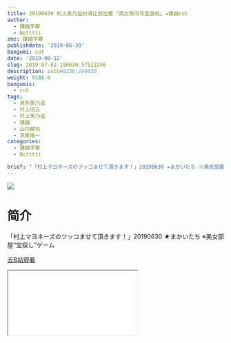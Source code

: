 ```yaml
---
title: 20190630 村上美乃滋的请让我吐槽 ｢美女房间寻宝游戏｣ ★镰鼬cut
author:
  - 鎌鼬字幕
  - Notttti
zmz: 鎌鼬字幕
publishdate: '2019-06-30'
bangumi: cut
date: '2019-08-12'
slug: 2019-07-02-190630-57522246
description: cut&#8226;190630
weight: 9188.0
bangumis: 
  - cut
tags:
  - 黑色美乃滋
  - 村上信五
  - 村上美乃滋
  - 镰鼬
  - 山内健司
  - 滨家隆一
categories:
  - 鎌鼬字幕
  - Notttti

brief: "「村上マヨネーズのツッコませて頂きます！」20190630 ★まかいたち ※美女部屋“宝探し”ゲーム"
---
```

![](https://raw.githubusercontent.com/tcgriffith/owaraisite/master/static/tmpimg/45f9b9661fbc8f2fc44c5515d8d05f085be07c05.jpg.480.jpg)
# 简介  
「村上マヨネーズのツッコませて頂きます！」20190630 ★まかいたち
※美女部屋“宝探し”ゲーム  

[去B站观看](https://www.bilibili.com/video/av57522246/)
<div class ="resp-container"><iframe class="testiframe" src="//player.bilibili.com/player.html?aid=57522246"", scrolling="no", allowfullscreen="true" > </iframe></div> 
